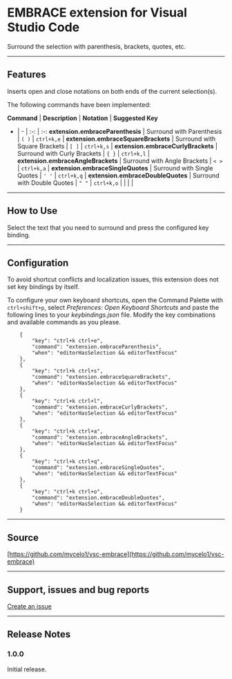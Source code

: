 # EMBRACE extension for Visual Studio Code

Surround the selection with parenthesis, brackets, quotes, etc.

-----------------------------------------------------------------------------------------------------------

## Features

Inserts open and close notations on both ends of the current selection(s).

The following commands have been implemented:

**Command** | **Description** | **Notation** | **Suggested Key**
- | - | :-: | :-:
**extension.embraceParenthesis** | Surround with Parenthesis | `( )` | `ctrl+k,e` |
**extension.embraceSquareBrackets** | Surround with Square Brackets | `[ ]` | `ctrl+k,s` |
**extension.embraceCurlyBrackets** | Surround with Curly Brackets | `{ }` | `ctrl+k,l` |
**extension.embraceAngleBrackets** | Surround with Angle Brackets | `< >` | `ctrl+k,a` |
**extension.embraceSingleQuotes** | Surround with Single Quotes | `' '` | `ctrl+k,q` |
**extension.embraceDoubleQuotes** | Surround with Double Quotes | `" "` | `ctrl+k,o` |
| | |

-----------------------------------------------------------------------------------------------------------

## How to Use

Select the text that you need to surround and press the configured key binding.

-----------------------------------------------------------------------------------------------------------

## Configuration

To avoid shortcut conflicts and localization issues, this extension does not set key bindings by itself.

To configure your own keyboard shortcuts, open the Command Palette with `ctrl+shift+p`, select *Preferences: Open Keyboard Shortcuts* and paste the following lines to your *keybindings.json* file. Modify the key combinations and available commands as you please.

        {
            "key": "ctrl+k ctrl+e",
            "command": "extension.embraceParenthesis",
            "when": "editorHasSelection && editorTextFocus"
        },
        {
            "key": "ctrl+k ctrl+s",
            "command": "extension.embraceSquareBrackets",
            "when": "editorHasSelection && editorTextFocus"
        },
        {
            "key": "ctrl+k ctrl+l",
            "command": "extension.embraceCurlyBrackets",
            "when": "editorHasSelection && editorTextFocus"
        },
        {
            "key": "ctrl+k ctrl+a",
            "command": "extension.embraceAngleBrackets",
            "when": "editorHasSelection && editorTextFocus"
        },
        {
            "key": "ctrl+k ctrl+q",
            "command": "extension.embraceSingleQuotes",
            "when": "editorHasSelection && editorTextFocus"
        },
        {
            "key": "ctrl+k ctrl+o",
            "command": "extension.embraceDoubleQuotes",
            "when": "editorHasSelection && editorTextFocus"
        }

-----------------------------------------------------------------------------------------------------------

## Source

[https://github.com/mycelo1/vsc-embrace](https://github.com/mycelo1/vsc-embrace)

-----------------------------------------------------------------------------------------------------------

## Support, issues and bug reports

[Create an issue](https://github.com/mycelo1/vsc-embrace/issues)

-----------------------------------------------------------------------------------------------------------

## Release Notes

### 1.0.0

Initial release.
